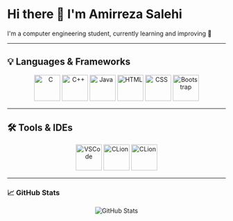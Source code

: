 # Hi there 👋 I'm Amirreza Salehi  

I'm a computer engineering student, currently learning and improving 🚀  

---

## 💡 Languages & Frameworks

<p align="center">
  <img src="https://cdn.jsdelivr.net/gh/devicons/devicon/icons/c/c-original.svg" width="60" height="60" alt="C"/>
  <img src="https://cdn.jsdelivr.net/gh/devicons/devicon/icons/cplusplus/cplusplus-original.svg" width="60" height="60" alt="C++"/>
  <img src="https://cdn.jsdelivr.net/gh/devicons/devicon/icons/java/java-original.svg" width="60" height="60" alt="Java"/>
  <img src="https://cdn.jsdelivr.net/gh/devicons/devicon/icons/html5/html5-original.svg" width="60" height="60" alt="HTML"/>
  <img src="https://cdn.jsdelivr.net/gh/devicons/devicon/icons/css3/css3-original.svg" width="60" height="60" alt="CSS"/>
  <img src="https://cdn.jsdelivr.net/gh/devicons/devicon/icons/bootstrap/bootstrap-plain-wordmark.svg" width="60" height="60" alt="Bootstrap"/>
</p>

---

## 🛠 Tools & IDEs

<p align="center">
  <img src="https://cdn.jsdelivr.net/gh/devicons/devicon/icons/vscode/vscode-original.svg" width="60" height="60" alt="VSCode"/>
  <img src="https://upload.wikimedia.org/wikipedia/commons/6/62/Clion.svg" width="60" height="60" alt="CLion"/>
  <img src="https://upload.wikimedia.org/wikipedia/commons/6/62/Clion.svg" width="60" height="60" alt="CLion"/>
</p>

---

### 📈 GitHub Stats

<p align="center">
  <img src="https://github-readme-stats.vercel.app/api?username=amirreza-salahi&show_icons=true&theme=radical" alt="GitHub Stats"/>
</p>
